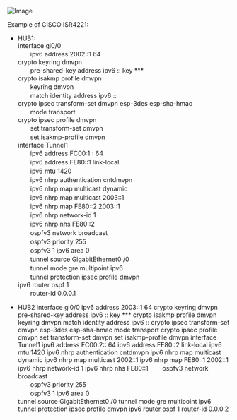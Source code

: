 ![Image](https://github.com/silence-kai/IPsecVPN/blob/master/DMVPN%20over%20IPv6/dmvpnV6.png)

Example of CISCO ISR4221:  
  
- HUB1:  
interface gi0/0  
　　ipv6 address 2002::1 64  
crypto keyring dmvpn   
　　pre-shared-key address ipv6 :: key ***  
crypto isakmp profile dmvpn  
　　keyring dmvpn   
　　match identity address ipv6 ::  
crypto ipsec transform-set dmvpn esp-3des esp-sha-hmac    
　　mode transport  
crypto ipsec profile dmvpn  
　　set transform-set dmvpn  
　　set isakmp-profile dmvpn  
interface Tunnel1  
　　ipv6 address FC00:1:: 64  
　　ipv6 address FE80::1 link-local   
　　ipv6 mtu 1420  
　　ipv6 nhrp authentication cntdmvpn  
　　ipv6 nhrp map multicast dynamic  
　　ipv6 nhrp map multicast 2003::1  
　　ipv6 nhrp map FE80::2 2003::1  
　　ipv6 nhrp network-id 1  
　　ipv6 nhrp nhs FE80::2  
　　ospfv3 network broadcast  
　　ospfv3 priority 255  
　　ospfv3 1 ipv6 area 0  
　　tunnel source GigabitEthernet0 /0  
　　tunnel mode gre multipoint ipv6  
　　tunnel protection ipsec profile dmvpn  
ipv6 router ospf 1  
　　router-id 0.0.0.1  
  
  
- HUB2
interface gi0/0
    ipv6 address 2003::1 64
crypto keyring dmvpn 
    pre-shared-key address ipv6 :: key ***
crypto isakmp profile dmvpn
    keyring dmvpn
    match identity address ipv6 ::
crypto ipsec transform-set dmvpn esp-3des esp-sha-hmac 
    mode transport
crypto ipsec profile dmvpn
    set transform-set dmvpn
    set isakmp-profile dmvpn
interface Tunnel1
    ipv6 address FC00:2:: 64
    ipv6 address FE80::2 link-local 
    ipv6 mtu 1420
    ipv6 nhrp authentication cntdmvpn
    ipv6 nhrp map multicast dynamic
    ipv6 nhrp map multicast 2002::1
    ipv6 nhrp map FE80::1 2002::1
    ipv6 nhrp network-id 1
    ipv6 nhrp nhs FE80::1
　　ospfv3 network broadcast  
　　ospfv3 priority 255  
　　ospfv3 1 ipv6 area 0  
    tunnel source GigabitEthernet0 /0
    tunnel mode gre multipoint ipv6
    tunnel protection ipsec profile dmvpn
ipv6 router ospf 1
    router-id 0.0.0.2
